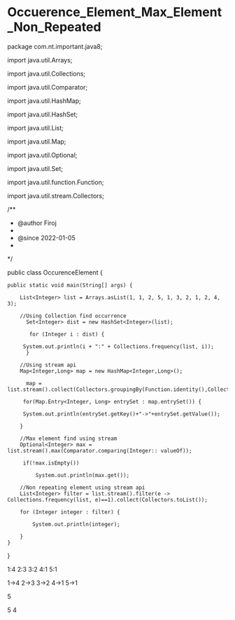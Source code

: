 # Occuerence_Element_Max_Element_Non_Repeated

package com.nt.important.java8;

import java.util.Arrays;

import java.util.Collections;

import java.util.Comparator;

import java.util.HashMap;

import java.util.HashSet;

import java.util.List;

import java.util.Map;

import java.util.Optional;

import java.util.Set;

import java.util.function.Function;

import java.util.stream.Collectors;

/**
 * @author Firoj
 * 
 * @since 2022-01-05
 * 
 */

public class OccurenceElement {

	public static void main(String[] args) {
  
		List<Integer> list = Arrays.asList(1, 1, 2, 5, 1, 3, 2, 1, 2, 4, 3);
    
		//Using Collection find occurrence
		  Set<Integer> dist = new HashSet<Integer>(list);
      
		   for (Integer i : dist) {
       
		 System.out.println(i + ":" + Collections.frequency(list, i)); 
		  }
		 
		//Using stream api
		Map<Integer,Long> map = new HashMap<Integer,Long>(); 
    
		  map = list.stream().collect(Collectors.groupingBy(Function.identity(),Collectors.counting())); 
      
		 for(Map.Entry<Integer, Long> entrySet : map.entrySet()) {
     
		 System.out.println(entrySet.getKey()+"->"+entrySet.getValue());
     
		}
		 
		//Max element find using stream
		Optional<Integer> max = list.stream().max(Comparator.comparing(Integer:: valueOf));
    
		 if(!max.isEmpty()) 
     
			 System.out.println(max.get());
		 
		//Non repeating element using stream api
		List<Integer> filter = list.stream().filter(e -> Collections.frequency(list, e)==1).collect(Collectors.toList());
    
		for (Integer integer : filter) {
    
			System.out.println(integer);
		
		}
	}
}


1:4
2:3
3:2
4:1
5:1

1->4
2->3
3->2
4->1
5->1

5

5
4

